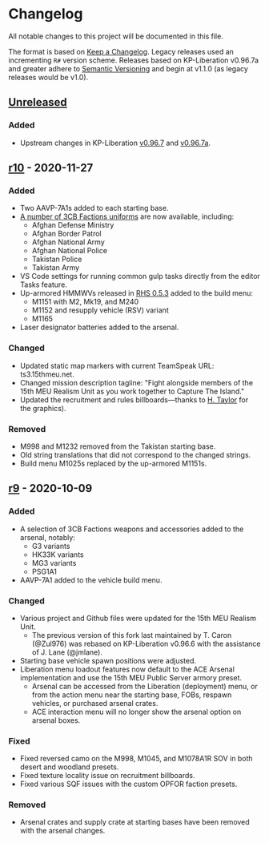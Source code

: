 # Changelog

All notable changes to this project will be documented in this file.

The format is based on [Keep a Changelog](https://keepachangelog.com/en/1.0.0/). Legacy releases used an incrementing `R#` version scheme. Releases based on KP-Liberation v0.96.7a and greater adhere to [Semantic Versioning](https://semver.org/spec/v2.0.0.html) and begin at v1.1.0 (as legacy releases would be v1.0).

## [Unreleased]

### Added

- Upstream changes in KP-Liberation [v0.96.7](https://github.com/KillahPotatoes/KP-Liberation/releases/tag/v0.96.7) and [v0.96.7a](https://github.com/KillahPotatoes/KP-Liberation/releases/tag/v0.96.7a).

## [r10] - 2020-11-27

### Added

- Two AAVP-7A1s added to each starting base.
- [A number of 3CB Factions uniforms](https://github.com/15thmeu/Liberation/issues/25) are now available, including:
  - Afghan Defense Ministry
  - Afghan Border Patrol
  - Afghan National Army
  - Afghan National Police
  - Takistan Police
  - Takistan Army
- VS Code settings for running common gulp tasks directly from the editor Tasks feature.
- Up-armored HMMWVs released in [RHS 0.5.3](http://www.rhsmods.org/mod/2#0.5.3) added to the build menu:
  - M1151 with M2, Mk19, and M240
  - M1152 and resupply vehicle (RSV) variant
  - M1165
- Laser designator batteries added to the arsenal.

### Changed

- Updated static map markers with current TeamSpeak URL: ts3.15thmeu.net.
- Changed mission description tagline: "Fight alongside members of the 15th MEU Realism Unit as you work together to Capture The Island."
- Updated the recruitment and rules billboards—thanks to [H. Taylor](https://15thmeu.net/index.php?/profile/169-1stlt-h-taylor/) for the graphics).

### Removed

- M998 and M1232 removed from the Takistan starting base.
- Old string translations that did not correspond to the changed strings.
- Build menu M1025s replaced by the up-armored M1151s.

## [r9] - 2020-10-09

### Added

- A selection of 3CB Factions weapons and accessories added to the arsenal, notably:
  - G3 variants
  - HK33K variants
  - MG3 variants
  - PSG1A1
- AAVP-7A1 added to the vehicle build menu.

### Changed

- Various project and Github files were updated for the 15th MEU Realism Unit.
  - The previous version of this fork last maintained by T. Caron (@Zul976) was rebased on KP-Liberation v0.96.6 with the assistance of J. Lane (@jmlane).
- Starting base vehicle spawn positions were adjusted.
- Liberation menu loadout features now default to the ACE Arsenal implementation and use the 15th MEU Public Server armory preset.
  - Arsenal can be accessed from the Liberation (deployment) menu, or from the action menu near the starting base, FOBs, respawn vehicles, or purchased arsenal crates.
  - ACE interaction menu will no longer show the arsenal option on arsenal boxes.

### Fixed

- Fixed reversed camo on the M998, M1045, and M1078A1R SOV in both desert and woodland presets.
- Fixed texture locality issue on recruitment billboards.
- Fixed various SQF issues with the custom OPFOR faction presets.

### Removed

- Arsenal crates and supply crate at starting bases have been removed with the arsenal changes.

[r9]: https://github.com/15thmeu/Liberation/compare/v0.96.6...r9
[r10]: https://github.com/15thmeu/Liberation/compare/r9...r10
[Unreleased]: https://github.com/15thmeu/Liberation/compare/r10...HEAD
